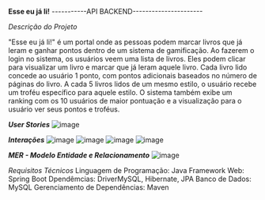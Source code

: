 **Esse eu já li!**
-----------API BACKEND----------------------

*Descrição do Projeto*


"Esse eu já li!" é um portal onde as pessoas podem marcar livros que já leram e ganhar pontos dentro de um sistema de gamificação. Ao fazerem o login no sistema, 
os usuários veem uma lista de livros. Eles podem clicar para visualizar um livro e marcar que já leram aquele livro. Cada livro lido concede ao usuário 1 ponto, 
com pontos adicionais baseados no número de páginas do livro. A cada 5 livros lidos de um mesmo estilo, o usuário recebe um troféu específico para aquele estilo.
O sistema também exibe um ranking com os 10 usuários de maior pontuação e a visualização para o usuário ver seus pontos e troféus.

***User Stories***
![image](https://github.com/raylasilva/esse_eu_ja_li/assets/77173258/1896dfa2-63ac-4dd5-b23f-846092e2860d)

***Interações***
![image](https://github.com/raylasilva/esse_eu_ja_li/assets/77173258/0185cc2c-2664-4153-ac7b-bb36c916d3c0)
![image](https://github.com/raylasilva/esse_eu_ja_li/assets/77173258/b7040fd1-f865-4bbf-8993-cbacc2cd365c)
![image](https://github.com/raylasilva/esse_eu_ja_li/assets/77173258/516dd90f-832b-426e-906b-d5693a9b6854)
![image](https://github.com/raylasilva/esse_eu_ja_li/assets/77173258/5ed9df93-30b2-4577-8bab-7f1984a778b6)

***MER - Modelo Entidade e Relacionamento***
![image](https://github.com/raylasilva/esse_eu_ja_li/assets/77173258/f3f6b4e5-5ae7-4d7a-bddf-e3ed2a705b26)


*Requisitos Técnicos*
Linguagem de Programação: Java
Framework Web: Spring Boot
Dpendêmcias: DriverMySQL, Hibernate, JPA
Banco de Dados: MySQL
Gerenciamento de Dependências: Maven



